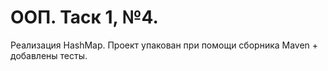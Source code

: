 # ООП. Таск 1, №4.
Реализация HashMap.
Проект упакован при помощи сборника Maven + добавлены тесты.
